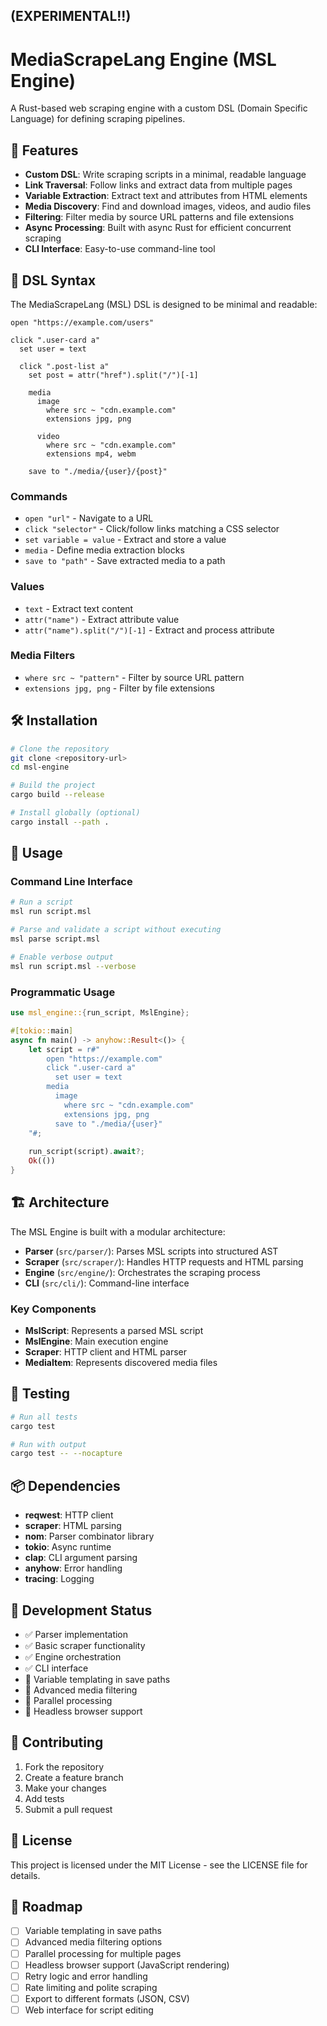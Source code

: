 ## (EXPERIMENTAL!!)
# MediaScrapeLang Engine (MSL Engine)

A Rust-based web scraping engine with a custom DSL (Domain Specific Language) for defining scraping pipelines.

## 🚀 Features

- **Custom DSL**: Write scraping scripts in a minimal, readable language
- **Link Traversal**: Follow links and extract data from multiple pages
- **Variable Extraction**: Extract text and attributes from HTML elements
- **Media Discovery**: Find and download images, videos, and audio files
- **Filtering**: Filter media by source URL patterns and file extensions
- **Async Processing**: Built with async Rust for efficient concurrent scraping
- **CLI Interface**: Easy-to-use command-line tool

## 📝 DSL Syntax

The MediaScrapeLang (MSL) DSL is designed to be minimal and readable:

```msl
open "https://example.com/users"

click ".user-card a"
  set user = text

  click ".post-list a"
    set post = attr("href").split("/")[-1]

    media
      image
        where src ~ "cdn.example.com"
        extensions jpg, png

      video
        where src ~ "cdn.example.com"
        extensions mp4, webm

    save to "./media/{user}/{post}"
```

### Commands

- `open "url"` - Navigate to a URL
- `click "selector"` - Click/follow links matching a CSS selector
- `set variable = value` - Extract and store a value
- `media` - Define media extraction blocks
- `save to "path"` - Save extracted media to a path

### Values

- `text` - Extract text content
- `attr("name")` - Extract attribute value
- `attr("name").split("/")[-1]` - Extract and process attribute

### Media Filters

- `where src ~ "pattern"` - Filter by source URL pattern
- `extensions jpg, png` - Filter by file extensions

## 🛠️ Installation

```bash
# Clone the repository
git clone <repository-url>
cd msl-engine

# Build the project
cargo build --release

# Install globally (optional)
cargo install --path .
```

## 📖 Usage

### Command Line Interface

```bash
# Run a script
msl run script.msl

# Parse and validate a script without executing
msl parse script.msl

# Enable verbose output
msl run script.msl --verbose
```

### Programmatic Usage

```rust
use msl_engine::{run_script, MslEngine};

#[tokio::main]
async fn main() -> anyhow::Result<()> {
    let script = r#"
        open "https://example.com"
        click ".user-card a"
          set user = text
        media
          image
            where src ~ "cdn.example.com"
            extensions jpg, png
          save to "./media/{user}"
    "#;
    
    run_script(script).await?;
    Ok(())
}
```

## 🏗️ Architecture

The MSL Engine is built with a modular architecture:

- **Parser** (`src/parser/`): Parses MSL scripts into structured AST
- **Scraper** (`src/scraper/`): Handles HTTP requests and HTML parsing
- **Engine** (`src/engine/`): Orchestrates the scraping process
- **CLI** (`src/cli/`): Command-line interface

### Key Components

- **MslScript**: Represents a parsed MSL script
- **MslEngine**: Main execution engine
- **Scraper**: HTTP client and HTML parser
- **MediaItem**: Represents discovered media files

## 🧪 Testing

```bash
# Run all tests
cargo test

# Run with output
cargo test -- --nocapture
```

## 📦 Dependencies

- **reqwest**: HTTP client
- **scraper**: HTML parsing
- **nom**: Parser combinator library
- **tokio**: Async runtime
- **clap**: CLI argument parsing
- **anyhow**: Error handling
- **tracing**: Logging

## 🚧 Development Status

- ✅ Parser implementation
- ✅ Basic scraper functionality
- ✅ Engine orchestration
- ✅ CLI interface
- 🔄 Variable templating in save paths
- 🔄 Advanced media filtering
- 🔄 Parallel processing
- 🔄 Headless browser support

## 🤝 Contributing

1. Fork the repository
2. Create a feature branch
3. Make your changes
4. Add tests
5. Submit a pull request

## 📄 License

This project is licensed under the MIT License - see the LICENSE file for details.

## 🎯 Roadmap

- [ ] Variable templating in save paths
- [ ] Advanced media filtering options
- [ ] Parallel processing for multiple pages
- [ ] Headless browser support (JavaScript rendering)
- [ ] Retry logic and error handling
- [ ] Rate limiting and polite scraping
- [ ] Export to different formats (JSON, CSV)
- [ ] Web interface for script editing 
